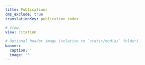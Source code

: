 ```yaml
---
title: Publications
cms_exclude: true
translationKey: publication_index

# View.
view: citation

# Optional header image (relative to `static/media/` folder).
banner:
  caption: ''
  image: ''
---
```

